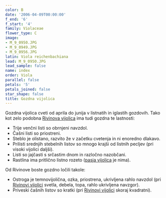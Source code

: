 ```yaml
---
color: B
date: '2006-04-09T00:00:00'
f_end: '6'
f_start: '4'
family: Violaceae
flower_type: C
image:
- M_9_0950.JPG
- M_9_0949.JPG
- M_9_0956.JPG
latin: Viola reichenbachiana
lead: M_9_0950.JPG
lead_sample: false
name: index
order: Viola
parallel: false
petals: '5'
petals_joined: false
star_shape: false
title: Gozdna vijolica
---
```

Gozdna vijolica cveti od aprila do junija v listnatih in iglastih gozdovih. Tako kot zelo podobna [Rivinova vijolica](../ViolaRiviniana(RivinovaVijolica)/si_ViolaRiviniana(RivinovaVijolica).asp) ima tudi gozdna te lastnosti:

-   Trije venčni listi so obrnjeni navzdol.
-   Čašni listi so priostreni.
-   Steblo je olistano, razvito že v začetku cvetenja in ni enoredno dlakavo.
-   Prilisti srednjih stebelnih listov so mnogo krajši od listnih pecljev (pri visoki vijolici daljši).
-   Listi so jajčasti s srčastim dnom in razločno nazobčani.
-   Rastlina ima pritlično listno rozeto ([pasja vijolica](../ViolaCanina(PasjaVijolica)/si_ViolaCanina(PasjaVijolica).asp) je nima).

Od Rivinove boste gozdno ločili takole:

-   Ostroga je temnovijolična, ozka, priostrena, ukrivljena rahlo navzdol (pri [Rivinovi vijolici](../ViolaRiviniana(RivinovaVijolica)/si_ViolaRiviniana(RivinovaVijolica).asp) svetla, debela, topa, rahlo ukrivljena navzgor).
-   Priveski čašnih listov so kratki (pri [Rivinovi vijolici](../ViolaRiviniana(RivinovaVijolica)/si_ViolaRiviniana(RivinovaVijolica).asp) skoraj kvadratni).
